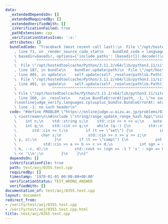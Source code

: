 ```yaml
---
data:
  _extendedDependsOn: []
  _extendedRequiredBy: []
  _extendedVerifiedWith: []
  _isVerificationFailed: true
  _pathExtension: cpp
  _verificationStatusIcon: ':x:'
  attributes: {}
  bundledCode: "Traceback (most recent call last):\n  File \"/opt/hostedtoolcache/Python/3.11.2/x64/lib/python3.11/site-packages/onlinejudge_verify/documentation/build.py\"\
    , line 71, in _render_source_code_stat\n    bundled_code = language.bundle(stat.path,\
    \ basedir=basedir, options={'include_paths': [basedir]}).decode()\n          \
    \         ^^^^^^^^^^^^^^^^^^^^^^^^^^^^^^^^^^^^^^^^^^^^^^^^^^^^^^^^^^^^^^^^^^^^^^^^^^^^^^^^^\n\
    \  File \"/opt/hostedtoolcache/Python/3.11.2/x64/lib/python3.11/site-packages/onlinejudge_verify/languages/cplusplus.py\"\
    , line 187, in bundle\n    bundler.update(path)\n  File \"/opt/hostedtoolcache/Python/3.11.2/x64/lib/python3.11/site-packages/onlinejudge_verify/languages/cplusplus_bundle.py\"\
    , line 401, in update\n    self.update(self._resolve(pathlib.Path(included), included_from=path))\n\
    \  File \"/opt/hostedtoolcache/Python/3.11.2/x64/lib/python3.11/site-packages/onlinejudge_verify/languages/cplusplus_bundle.py\"\
    , line 401, in update\n    self.update(self._resolve(pathlib.Path(included), included_from=path))\n\
    \                ^^^^^^^^^^^^^^^^^^^^^^^^^^^^^^^^^^^^^^^^^^^^^^^^^^^^^^^^^\n \
    \ File \"/opt/hostedtoolcache/Python/3.11.2/x64/lib/python3.11/site-packages/onlinejudge_verify/languages/cplusplus_bundle.py\"\
    , line 260, in _resolve\n    raise BundleErrorAt(path, -1, \"no such header\"\
    )\nonlinejudge_verify.languages.cplusplus_bundle.BundleErrorAt: atcoder/lazysegtree.hpp:\
    \ line -1: no such header\n"
  code: "#define PROBLEM \"https://onlinejudge.u-aizu.ac.jp/problems/0355\"\n#include\
    \ <iostream>\n\n#include \"string/range_update_range_hash.hpp\"\nint main() {\n\
    \    int n;\n    std::string u;\n    std::cin >> n >> u;\n    auto rh = range_update_range_hash<>::from(u);\n\
    \    int q;\n    std::cin >> q;\n    while (q--) {\n        std::string t;\n \
    \       std::cin >> t;\n        if (t == \"set\") {\n            int x, y;\n \
    \           char z;\n            std::cin >> x >> y >> z;\n            rh.apply(--x,\
    \ y, z);\n        }\n        if (t == \"comp\") {\n            int a, b, c, d;\n\
    \            std::cin >> a >> b >> c >> d;\n            int sgn = rh.cmp(--a,\
    \ b, --c, d);\n            std::cout << (sgn == -1 ? 's' : sgn == 0 ? 'e' : 't')\
    \ << '\\n';\n        }\n    }\n}"
  dependsOn: []
  isVerificationFile: true
  path: test/aoj/0355.test.cpp
  requiredBy: []
  timestamp: '1970-01-01 00:00:00+00:00'
  verificationStatus: TEST_WRONG_ANSWER
  verifiedWith: []
documentation_of: test/aoj/0355.test.cpp
layout: document
redirect_from:
- /verify/test/aoj/0355.test.cpp
- /verify/test/aoj/0355.test.cpp.html
title: test/aoj/0355.test.cpp
---
```

